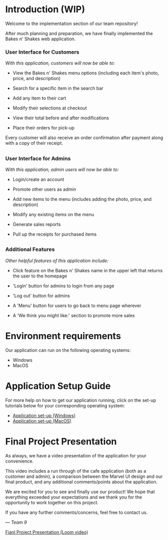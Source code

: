 # Introduction (WIP)

Welcome to the implementation section of our team repository! 

After much planning and preparation, we have finally implemented the Bakes n' Shakes web application.

### User Interface for Customers

*With this application, customers will now be able to:*

- View the Bakes n' Shakes menu options (including each item's photo, price, and description)

- Search for a specific item in the search bar
  
- Add any item to their cart
  
- Modify their selections at checkout
  
- View their total before and after modifications
  
- Place their orders for pick-up

Every customer will also receive an order confirmation after payment along with a copy of their receipt.

##

### User Interface for Admins

*With this application, admin users will now be able to:*

- Login/create an account
  
- Promote other users as admin

- Add new items to the menu (includes adding the photo, price, and description)
  
- Modify any existing items on the menu

- Generate sales reports

- Pull up the receipts for purchased items

##
### Additional Features

*Other helpful features of this application include:*

- Click feature on the Bakes n' Shakes name in the upper left that returns the user to the homepage

- 'Login' button for admins to login from any page

- 'Log out' button for admins

- A 'Menu' button for users to go back to menu page wherever
  
- A 'We think you might like:' section to promote more sales


# Environment requirements

Our application can run on the following operating systems:
- Windows
- MacOS

# Application Setup Guide

For more help on how to get our application running, click on the set-up tutorials below for your corresponding operating system:
- [Application set-up (Windows)](https://www.loom.com/share/9729a2505b8a43f5b7d4fc3b04f1b6b4?sid=f0be05f3-a1f6-4fca-8701-7bc51414d9fc)
- [Application set-up (MacOS)]()

# Final Project Presentation

As always, we have a video presentation of the application for your convenience. 

This video includes a run through of the cafe application (both as a customer and admin), a comparison between the Marvel UI design and our final product, and any additional comments/points about the application.

We are excited for you to see and finally use our product! We hope that everything exceeded your expectations and we thank you for the opportunity to work together on this project.

If you have any further comments/concerns, feel free to contact us. 

— *Team 9*

[Fianl Project Presentation (Loom video)]()
